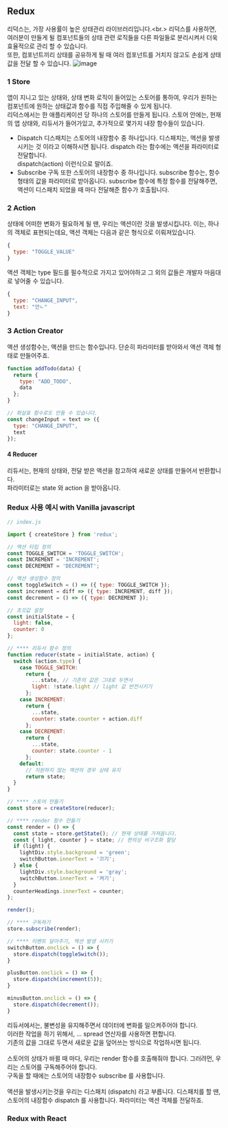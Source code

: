 ## Redux
리덕스는, 가장 사용률이 높은 상태관리 라이브러리입니다.<br.>
리덕스를 사용하면, 여러분이 만들게 될 컴포넌트들의 상태 관련 로직들을 다른 파일들로 분리시켜서 더욱 효율적으로 관리 할 수 있습니다.<br/>
또한, 컴포넌트끼리 상태를 공유하게 될 때 여러 컴포넌트를 거치지 않고도 손쉽게 상태 값을 전달 할 수 있습니다.
![image](https://miro.medium.com/max/1121/0*NLC2HyJRjh0_3r0e.)
### 1 Store
앱이 지니고 있는 상태와, 상태 변화 로직이 들어있는 스토어를 통하여, 우리가 원하는 컴포넌트에 원하는 상태값과 함수를 직접 주입해줄 수 있게 됩니다.
<br/>
리덕스에서는 한 애플리케이션 당 하나의 스토어를 만들게 됩니다. 스토어 안에는, 현재의 앱 상태와, 리듀서가 들어가있고, 추가적으로 몇가지 내장 함수들이 있습니다.
<br/>
- Dispatch
디스패치는 스토어의 내장함수 중 하나입니다. 디스패치는, 액션을 발생 시키는 것 이라고 이해하시면 됩니다. dispatch 라는 함수에는 액션을 파라미터로 전달합니다.<br/>
dispatch(action) 이런식으로 말이죠.
- Subscribe
구독 또한 스토어의 내장함수 중 하나입니다. subscribe 함수는, 함수 형태의 값을 파라미터로 받아옵니다. subscribe 함수에 특정 함수를 전달해주면, 액션이 디스패치 되었을 때 마다 전달해준 함수가 호출됩니다.

### 2 Action
상태에 어떠한 변화가 필요하게 될 땐, 우리는 액션이란 것을 발생시킵니다. 이는, 하나의 객체로 표현되는데요, 액션 객체는 다음과 같은 형식으로 이뤄져있습니다.
```javascript
{
  type: "TOGGLE_VALUE"
}
```
액션 객체는 type 필드를 필수적으로 가지고 있어야하고 그 외의 값들은 개발자 마음대로 넣어줄 수 있습니다.
```javascript
{
  type: "CHANGE_INPUT",
  text: "안ㄴ"
}
```
### 3 Action Creator
액션 생성함수는, 액션을 만드는 함수입니다. 단순히 파라미터를 받아와서 액션 객체 형태로 만들어주죠.
```javascript
function addTodo(data) {
  return {
    type: "ADD_TODO",
    data
  };
}

// 화살표 함수로도 만들 수 있습니다.
const changeInput = text => ({ 
  type: "CHANGE_INPUT",
  text
});
```

#### 4 Reducer
리듀서는, 현재의 상태와, 전달 받은 액션을 참고하여 새로운 상태를 만들어서 반환합니다. <br/>
파라미터로는 state 와 action 을 받아옵니다.

### Redux 사용 예시 with Vanilla javascript
```javascript
// index.js

import { createStore } from 'redux';

// 액션 타입 정의
const TOGGLE_SWITCH = 'TOGGLE_SWITCH';
const INCREMENT = 'INCREMENT';
const DECREMENT = 'DECREMENT';

// 액션 생성함수 정의
const toggleSwitch = () => ({ type: TOGGLE_SWITCH });
const increment = diff => ({ type: INCREMENT, diff });
const decrement = () => ({ type: DECREMENT });

// 초깃값 설정
const initialState = {
  light: false,
  counter: 0
};

// **** 리듀서 함수 정의
function reducer(state = initialState, action) {
  switch (action.type) {
    case TOGGLE_SWITCH:
      return {
        ...state, // 기존의 값은 그대로 두면서
        light: !state.light // light 값 반전시키기
      };
    case INCREMENT:
      return {
        ...state,
        counter: state.counter + action.diff
      };
    case DECREMENT:
      return {
        ...state,
        counter: state.counter - 1
      };
    default:
      // 지원하지 않는 액션의 경우 상태 유지
      return state;
  }
}

// **** 스토어 만들기
const store = createStore(reducer);

// **** render 함수 만들기
const render = () => {
  const state = store.getState(); // 현재 상태를 가져옵니다.
  const { light, counter } = state; // 편의상 비구조화 할당
  if (light) {
    lightDiv.style.background = 'green';
    switchButton.innerText = '끄기';
  } else {
    lightDiv.style.background = 'gray';
    switchButton.innerText = '켜기';
  }
  counterHeadings.innerText = counter;
};

render();

// **** 구독하기
store.subscribe(render);

// **** 이벤트 달아주기, 액션 발생 시키기
switchButton.onclick = () => {
  store.dispatch(toggleSwitch());
}

plusButton.onclick = () => {
  store.dispatch(increment(5));
}

minusButton.onclick = () => {
  store.dispatch(decrement());
}

```
리듀서에서는, 불변성을 유지해주면서 데이터에 변화를 일으켜주어야 합니다.<br/>
이러한 작업을 하기 위해서, ... spread 연산자를 사용하면 편합니다. <br/>
기존의 값을 그대로 두면서 새로운 값을 덮어쓰는 방식으로 작업하시면 됩니다.
<br/><br/>
스토어의 상태가 바뀔 때 마다, 우리는 render 함수를 호출해줘야 합니다. 그러려먼, 우리는 스토어를 구독해주어야 합니다. <br/>
구독을 할 때에는 스토어의 내장함수 subscribe 를 사용합니다.
<br/><br/>
액션을 발생시키는것을 우리는 디스패치 (dispatch) 라고 부릅니다. 디스패치를 할 땐, 스토어의 내장함수 dispatch 를 사용합니다. 파라미터는 액션 객체를 전달하죠.

### Redux with React

